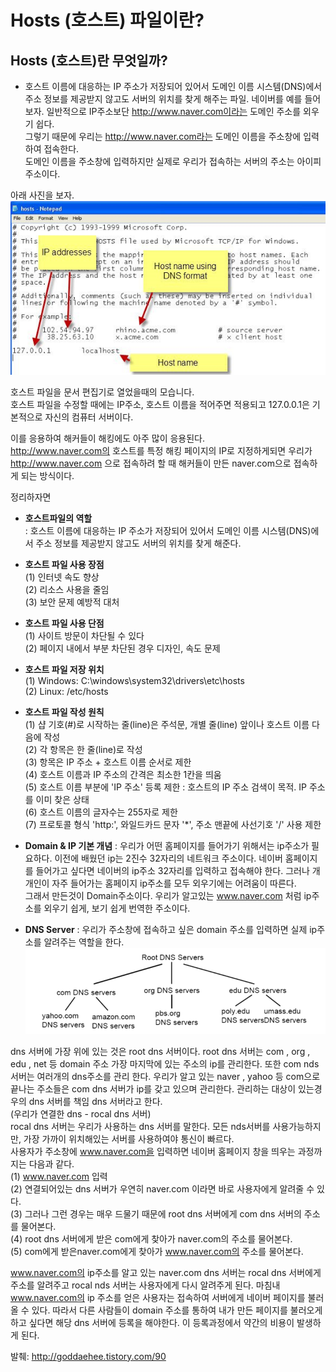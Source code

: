 # Hosts (호스트) 파일이란?

## Hosts (호스트)란 무엇일까?
* 호스트 이름에 대응하는 IP 주소가 저장되어 있어서 도메인 이름 시스템(DNS)에서 주소 정보를 제공받지 않고도 서버의 위치를 찾게 해주는 파일.
네이버를 예를 들어보자. 일반적으로 IP주소보단 http://www.naver.com이라는 도메인 주소를 외우기 쉽다.   
그렇기 때문에 우리는 http://www.naver.com라는 도메인 이름을 주소창에 입력하여 접속한다.  
도메인 이름을 주소창에 입력하지만 실제로 우리가 접속하는 서버의 주소는 아이피 주소이다.  

아래 사진을 보자.  
![](/assets/hosts.jpeg)  

호스트 파일을 문서 편집기로 열었을때의 모습니다.  
호스트 파일을 수정할 때에는  IP주소, 호스트 이름을 적어주면 적용되고 127.0.0.1은 기본적으로 자신의 컴퓨터 서버이다.  

이를 응용하여 해커들이 해킹에도 아주 많이 응용된다.  
http://www.naver.com의 호스트를 특정 해킹 페이지의 IP로 지정하게되면 우리가 http://www.naver.com 으로 접속하려 할 때 해커들이 만든 naver.com으로 접속하게 되는 방식이다.  

정리하자면  

* **호스트파일의 역할**  
: 호스트 이름에 대응하는 IP 주소가 저장되어 있어서 도메인 이름 시스템(DNS)에서 주소 정보를 제공받지 않고도 서버의 위치를 찾게 해준다.

* **호스트 파일 사용 장점**  
    (1) 인터넷 속도 향상   
    (2) 리소스 사용을 줄임  
    (3) 보안 문제 예방적 대처  

* **호스트 파일 사용 단점**  
    (1) 사이트 방문이 차단될 수 있다  
    (2) 페이지 내에서 부분 차단된 경우 디자인, 속도 문제  

* **호스트 파일 저장 위치**  
    (1) Windows: C:\windows\system32\drivers\etc\hosts  
    (2) Linux: /etc/hosts  

* **호스트 파일 작성 원칙**  
    (1) 샵 기호(#)로 시작하는 줄(line)은 주석문, 개별 줄(line) 앞이나 호스트 이름 다음에 작성  
    (2) 각 항목은 한 줄(line)로 작성  
    (3) 항목은 IP 주소 + 호스트 이름 순서로 제한  
    (4) 호스트 이름과 IP 주소의 간격은 최소한 1칸을 띄움  
    (5) 호스트 이름 부분에 'IP 주소' 등록 제한 : 호스트의 IP 주소 검색이 목적. IP 주소를 이미 찾은 상태  
    (6) 호스트 이름의 글자수는 255자로 제한  
    (7) 프로토콜 형식 'http:', 와일드카드 문자 '*', 주소 맨끝에 사선기호 '/' 사용 제한  

* **Domain & IP 기본 개념**
: 우리가 어떤 홈페이지를 들어가기 위해서는 ip주소가 필요하다. 이전에 배웠던 ip는 2진수 32자리의 네트워크 주소이다. 네이버 홈페이지를 들어가고 싶다면 네이버의 ip주소 32자리를 입력하고 접속해야 한다. 그러나 개개인이 자주 들어가는 홈페이지 ip주소를 모두 외우기에는 어려움이 따른다.   
그래서 만든것이 Domain주소이다. 우리가 알고있는 www.naver.com 처럼 ip주소를 외우기 쉽게, 보기 쉽게 번역한 주소이다.  

* **DNS Server**
: 우리가 주소창에 접속하고 싶은 domain 주소를 입력하면 실제 ip주소를 알려주는 역할을 한다.  
![](/assets/dns.png)  

dns 서버에 가장 위에 있는 것은 root dns 서버이다. root dns 서버는 com , org , edu , net 등 domain 주소 가장 마지막에 있는 주소의 ip를 관리한다. 또한 com nds 서버는 여러개의 dns주소를 관리 한다. 우리가 알고 있는 naver , yahoo 등 com으로 끝나는 주소들은 com dns 서버가 ip를 갖고 있으며 관리한다. 관리하는 대상이 있는경우의 dns 서버를 책임 dns 서버라고 한다.  
(우리가 연결한 dns - rocal dns 서버)  
rocal dns 서버는 우리가 사용하는 dns 서버를 말한다. 모든 nds서버를 사용가능하지만, 가장 가까이 위치해있는 서버를 사용하여야 통신이 빠르다.  
사용자가 주소창에 www.naver.com을  입력하면  네이버 홈페이지 창을 띄우는 과정까지는 다음과 같다.  
(1) www.naver.com 입력  
(2) 연결되어있는 dns 서버가 우연히 naver.com 이라면 바로 사용자에게 알려줄 수 있다.  
(3) 그러나 그런 경우는 매우 드물기 때문에 root dns 서버에게 com dns 서버의 주소를 물어본다.  
(4) root dns 서버에게 받은 com에게 찾아가 naver.com의 주소를 물어본다.   
(5) com에게 받은naver.com에게 찾아가 www.naver.com의 주소를 물어본다.  

www.naver.com의  ip주소를 알고 있는 naver.com dns 서버는 rocal dns 서버에게 주소를 알려주고 rocal nds 서버는 사용자에게 다시 알려주게 된다. 마침내 www.naver.com의 ip 주소를 얻은 사용자는 접속하여 서버에게 네이버 페이지를 불러올 수 있다.
따라서 다른 사람들이 domain 주소를 통하여 내가 만든 페이지를 불러오게 하고 싶다면 해당 dns 서버에 등록을 해야한다.  이 등록과정에서 약간의 비용이 발생하게 된다.
  
발췌: http://goddaehee.tistory.com/90

